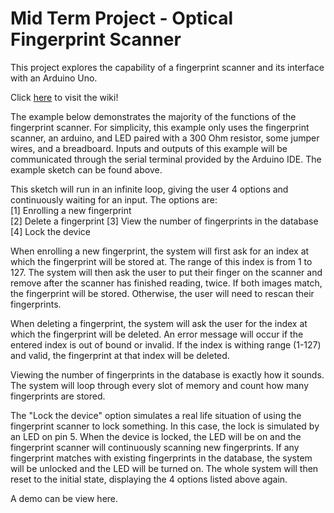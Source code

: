 # Mid Term Project - Optical Fingerprint Scanner
This project explores the capability of a fingerprint scanner and its interface with an Arduino Uno.

Click [here](https://github.com/lhiep/optical-fingerprint-scanner/wiki) to visit the wiki!

The example below demonstrates the majority of the functions of the fingerprint scanner. For simplicity, this example only uses the fingerprint scanner, an arduino, and LED paired with a 300 Ohm resistor, some jumper wires, and a breadboard. Inputs and outputs of this example will be communicated through the serial terminal provided by the Arduino IDE. The example sketch can be found above.

This sketch will run in an infinite loop, giving the user 4 options and continuously waiting for an input. The options are:  
[1] Enrolling a new fingerprint  
[2] Delete a fingerprint
[3] View the number of fingerprints in the database
[4] Lock the device

When enrolling a new fingerprint, the system will first ask for an index at which the fingerprint will be stored at. The range of this index is from 1 to 127. The system will then ask the user to put their finger on the scanner and remove after the scanner has finished reading, twice. If both images match, the fingerprint will be stored. Otherwise, the user will need to rescan their fingerprints.

When deleting a fingerprint, the system will ask the user for the index at which the fingerprint will be deleted. An error message will occur if the entered index is out of bound or invalid. If the index is withing range (1-127) and valid, the fingerprint at that index will be deleted.

Viewing the number of fingerprints in the database is exactly how it sounds. The system will loop through every slot of memory and count how many fingerprints are stored.

The "Lock the device" option simulates a real life situation of using the fingerprint scanner to lock something. In this case, the lock is simulated by an LED on pin 5. When the device is locked, the LED will be on and the fingerprint scanner will continuously scanning new fingerprints. If any fingerprint matches with existing fingerprints in the database, the system will be unlocked and the LED will be turned on. The whole system will then reset to the initial state, displaying the 4 options listed above again.

A demo can be view here.
